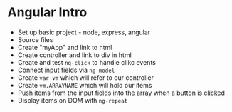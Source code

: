 Angular Intro
===

  - Set up basic project - node, express, angular
  - Source files
  - Create "myApp" and link to html
  - Create controller and link to div in html
  - Create and test ```ng-click``` to handle clikc events
  - Connect input fields via ```ng-model```
  - Create ```var vm``` which will refer to our controller
  - Create ```vm.ARRAYNAME``` which will hold our items
  - Push items from the input fields into the array when a button is clicked
  - Display items on DOM with ```ng-repeat```
  

```
```
